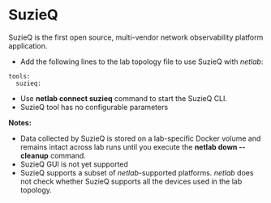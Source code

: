 # SuzieQ

SuzieQ is the first open source, multi-vendor network observability platform application.

* Add the following lines to the lab topology file to use SuzieQ with _netlab_:

```
tools:
  suzieq:
```

* Use **netlab connect suzieq** command to start the SuzieQ CLI.
* SuzieQ tool has no configurable parameters

**Notes:**

* Data collected by SuzieQ is stored on a lab-specific Docker volume and remains intact across lab runs until you execute the **netlab down --cleanup** command.
* SuzieQ GUI is not yet supported
* SuzieQ supports a subset of _netlab_-supported platforms. _netlab_ does not check whether SuzieQ supports all the devices used in the lab topology.
